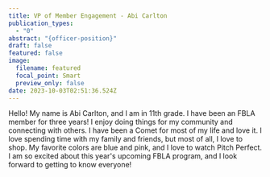 ```yaml
---
title: VP of Member Engagement - Abi Carlton
publication_types:
  - "0"
abstract: "{officer-position}"
draft: false
featured: false
image:
  filename: featured
  focal_point: Smart
  preview_only: false
date: 2023-10-03T02:51:36.524Z
---
```

Hello! My name is Abi Carlton, and I am in 11th grade. I have been an FBLA member for three years! I enjoy doing things for my community and connecting with others. I have been a Comet for most of my life and love it. I love spending time with my family and friends, but most of all, I love to shop. My favorite colors are blue and pink, and I love to watch Pitch Perfect. I am so excited about this year's upcoming FBLA program, and I look forward to getting to know everyone!